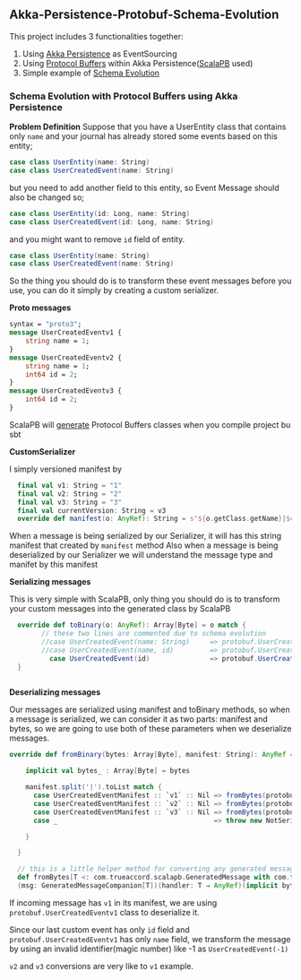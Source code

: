 ## Akka-Persistence-Protobuf-Schema-Evolution

This project includes 3 functionalities together:

1. Using [Akka Persistence](https://doc.akka.io/docs/akka/2.5/scala/persistence.html) as EventSourcing 
2. Using [Protocol Buffers](https://developers.google.com/protocol-buffers/) within Akka Persistence([ScalaPB](https://github.com/scalapb/ScalaPB) used)
3. Simple example of [Schema Evolution](https://doc.akka.io/docs/akka/2.5/scala/persistence-schema-evolution.html)


### Schema Evolution with Protocol Buffers using Akka Persistence

**Problem Definition**
Suppose that you have a UserEntity class that contains only `name`
and your journal has already stored some events based on this entity;

```scala
case class UserEntity(name: String)
case class UserCreatedEvent(name: String)
```
but you need to add another field to this entity, so Event Message should also be changed so;
```scala
case class UserEntity(id: Long, name: String)
case class UserCreatedEvent(id: Long, name: String)
```
and you might want to remove `id` field of entity.
```scala
case class UserEntity(name: String)
case class UserCreatedEvent(name: String)
```

So the thing you should do is to transform these event messages before you use, you can do it simply by creating a
custom serializer.

**Proto messages**
```proto
syntax = "proto3";
message UserCreatedEventv1 {
    string name = 1;
}
message UserCreatedEventv2 {
    string name = 1;
    int64 id = 2;
}
message UserCreatedEventv3 {
    int64 id = 2;
}
```
ScalaPB will [generate](https://scalapb.github.io/generated-code.html) Protocol Buffers classes when you compile project bu sbt

**CustomSerializer**

I simply versioned manifest by
```scala
  final val v1: String = "1"
  final val v2: String = "2"
  final val v3: String = "3"
  final val currentVersion: String = v3
  override def manifest(o: AnyRef): String = s"${o.getClass.getName}|$currentVersion"
```
When a message is being serialized by our Serializer, it will has this string manifest that created by `manifest` method
Also when a message is being deserialized by our Serializer we will understand the message type and manifet by this manifest

**Serializing messages**

This is very simple with ScalaPB, only thing you should do is to transform your custom messages into the generated
class by ScalaPB

```scala
  override def toBinary(o: AnyRef): Array[Byte] = o match {
        // these two lines are commented due to schema evolution
        //case UserCreatedEvent(name: String)     => protobuf.UserCreatedEventv1(name).toByteArray
        //case UserCreatedEvent(name, id)         => protobuf.UserCreatedEventv2(name, id).toByteArray
          case UserCreatedEvent(id)               => protobuf.UserCreatedEventv3(id).toByteArray
  }
  
```

**Deserializing messages**

Our messages are serialized using manifest and toBinary methods, so when a message is serialized, we can 
consider it as two parts: manifest and bytes, so we are going to use both of these parameters when we deserialize messages.

```scala
override def fromBinary(bytes: Array[Byte], manifest: String): AnyRef = {

    implicit val bytes_ : Array[Byte] = bytes

    manifest.split('|').toList match {
      case UserCreatedEventManifest :: `v1` :: Nil => fromBytes(protobuf.UserCreatedEventv1) { msg => UserCreatedEvent(-1) }
      case UserCreatedEventManifest :: `v2` :: Nil => fromBytes(protobuf.UserCreatedEventv2) { msg => UserCreatedEvent(msg.id) }
      case UserCreatedEventManifest :: `v3` :: Nil => fromBytes(protobuf.UserCreatedEventv3) { msg => UserCreatedEvent(msg.id) }
      case _                                       => throw new NotSerializableException(s"Unable to handle manifest: [[$manifest]], currentVersion: [[$currentVersion]] ")

    }

  }

  // this is a little helper method for converting any generated message to our custom classes easily
  def fromBytes[T <: com.trueaccord.scalapb.GeneratedMessage with com.trueaccord.scalapb.Message[T]]
  (msg: GeneratedMessageCompanion[T])(handler: T ⇒ AnyRef)(implicit bytes: Array[Byte]): AnyRef = handler(msg.parseFrom(bytes))

```
If incoming message has `v1` in its manifest, we are using `protobuf.UserCreatedEventv1` class to deserialize it.

Since our last custom event has only `id` field and `protobuf.UserCreatedEventv1` has only `name` field, we transform the message by using
an invalid identifier(magic number) like -1 as `UserCreatedEvent(-1)`

`v2` and `v3` conversions are very like to `v1` example.
